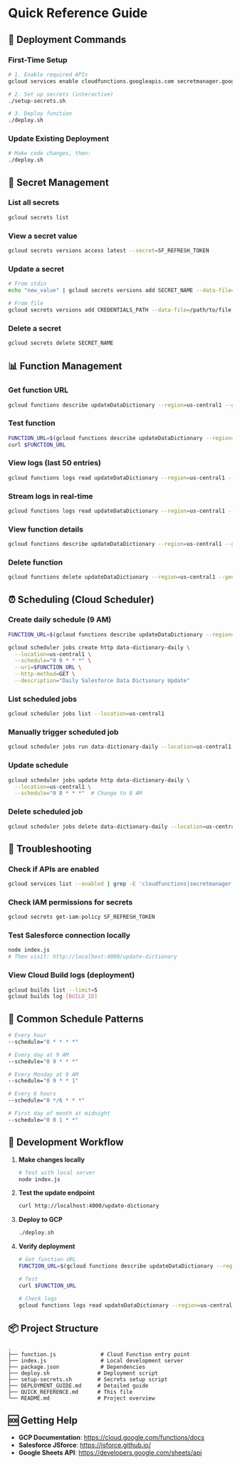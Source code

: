 # Quick Reference Guide

## 🚀 Deployment Commands

### First-Time Setup
```bash
# 1. Enable required APIs
gcloud services enable cloudfunctions.googleapis.com secretmanager.googleapis.com cloudbuild.googleapis.com sheets.googleapis.com

# 2. Set up secrets (interactive)
./setup-secrets.sh

# 3. Deploy function
./deploy.sh
```

### Update Existing Deployment
```bash
# Make code changes, then:
./deploy.sh
```

## 🔐 Secret Management

### List all secrets
```bash
gcloud secrets list
```

### View a secret value
```bash
gcloud secrets versions access latest --secret=SF_REFRESH_TOKEN
```

### Update a secret
```bash
# From stdin
echo "new_value" | gcloud secrets versions add SECRET_NAME --data-file=-

# From file
gcloud secrets versions add CREDENTIALS_PATH --data-file=/path/to/file.json
```

### Delete a secret
```bash
gcloud secrets delete SECRET_NAME
```

## 📊 Function Management

### Get function URL
```bash
gcloud functions describe updateDataDictionary --region=us-central1 --gen2 --format='value(serviceConfig.uri)'
```

### Test function
```bash
FUNCTION_URL=$(gcloud functions describe updateDataDictionary --region=us-central1 --gen2 --format='value(serviceConfig.uri)')
curl $FUNCTION_URL
```

### View logs (last 50 entries)
```bash
gcloud functions logs read updateDataDictionary --region=us-central1 --gen2 --limit=50
```

### Stream logs in real-time
```bash
gcloud functions logs read updateDataDictionary --region=us-central1 --gen2 --follow
```

### View function details
```bash
gcloud functions describe updateDataDictionary --region=us-central1 --gen2
```

### Delete function
```bash
gcloud functions delete updateDataDictionary --region=us-central1 --gen2
```

## ⏰ Scheduling (Cloud Scheduler)

### Create daily schedule (9 AM)
```bash
FUNCTION_URL=$(gcloud functions describe updateDataDictionary --region=us-central1 --gen2 --format='value(serviceConfig.uri)')

gcloud scheduler jobs create http data-dictionary-daily \
  --location=us-central1 \
  --schedule="0 9 * * *" \
  --uri=$FUNCTION_URL \
  --http-method=GET \
  --description="Daily Salesforce Data Dictionary Update"
```

### List scheduled jobs
```bash
gcloud scheduler jobs list --location=us-central1
```

### Manually trigger scheduled job
```bash
gcloud scheduler jobs run data-dictionary-daily --location=us-central1
```

### Update schedule
```bash
gcloud scheduler jobs update http data-dictionary-daily \
  --location=us-central1 \
  --schedule="0 8 * * *"  # Change to 8 AM
```

### Delete scheduled job
```bash
gcloud scheduler jobs delete data-dictionary-daily --location=us-central1
```

## 🐛 Troubleshooting

### Check if APIs are enabled
```bash
gcloud services list --enabled | grep -E 'cloudfunctions|secretmanager|sheets'
```

### Check IAM permissions for secrets
```bash
gcloud secrets get-iam-policy SF_REFRESH_TOKEN
```

### Test Salesforce connection locally
```bash
node index.js
# Then visit: http://localhost:4000/update-dictionary
```

### View Cloud Build logs (deployment)
```bash
gcloud builds list --limit=5
gcloud builds log [BUILD_ID]
```

## 📝 Common Schedule Patterns

```bash
# Every hour
--schedule="0 * * * *"

# Every day at 9 AM
--schedule="0 9 * * *"

# Every Monday at 9 AM
--schedule="0 9 * * 1"

# Every 6 hours
--schedule="0 */6 * * *"

# First day of month at midnight
--schedule="0 0 1 * *"
```

## 🔄 Development Workflow

1. **Make changes locally**
   ```bash
   # Test with local server
   node index.js
   ```

2. **Test the update endpoint**
   ```bash
   curl http://localhost:4000/update-dictionary
   ```

3. **Deploy to GCP**
   ```bash
   ./deploy.sh
   ```

4. **Verify deployment**
   ```bash
   # Get function URL
   FUNCTION_URL=$(gcloud functions describe updateDataDictionary --region=us-central1 --gen2 --format='value(serviceConfig.uri)')
   
   # Test
   curl $FUNCTION_URL
   
   # Check logs
   gcloud functions logs read updateDataDictionary --region=us-central1 --gen2 --limit=20
   ```

## 📦 Project Structure

```
.
├── function.js              # Cloud Function entry point
├── index.js                 # Local development server
├── package.json             # Dependencies
├── deploy.sh               # Deployment script
├── setup-secrets.sh        # Secrets setup script
├── DEPLOYMENT_GUIDE.md     # Detailed guide
├── QUICK_REFERENCE.md      # This file
└── README.md               # Project overview
```

## 🆘 Getting Help

- **GCP Documentation**: https://cloud.google.com/functions/docs
- **Salesforce JSforce**: https://jsforce.github.io/
- **Google Sheets API**: https://developers.google.com/sheets/api

